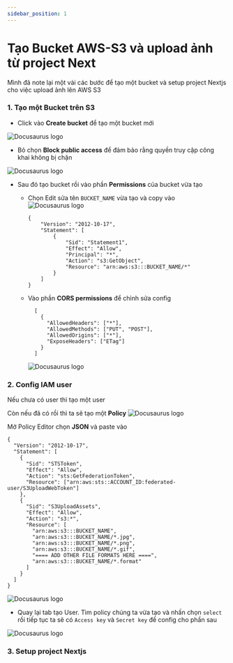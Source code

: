 ```yaml
---
sidebar_position: 1
---
```


# Tạo Bucket AWS-S3 và upload ảnh từ project Next
Mình đã note lại một vài các bước để tạo một bucket và setup project Nextjs cho việc upload ảnh lên AWS S3



### 1. Tạo một Bucket trên S3

- Click vào **Create bucket** để tạo một bucket mới

![Docusaurus logo](/img/bucket-setup1.PNG)

- Bỏ chọn **Block public access** để đảm bảo rằng quyền truy cập công khai không bị chặn

![Docusaurus logo](/img/bucket-setup2.PNG)

- Sau đó tạo bucket rồi vào phần **Permissions** của bucket vừa tạo

  - Chọn Edit sửa tên ``BUCKET_NAME`` vừa tạo và copy vào
  ![Docusaurus logo](/img/bucket-setup3.PNG)
    ```
    {
        "Version": "2012-10-17",
        "Statement": [
            {
                "Sid": "Statement1",
                "Effect": "Allow",
                "Principal": "*",
                "Action": "s3:GetObject",
                "Resource": "arn:aws:s3:::BUCKET_NAME/*"
            }
        ]
    }
    ```
  - Vào phần **CORS permissions** để chỉnh sửa config

    ```
      [
        {
          "AllowedHeaders": ["*"],
          "AllowedMethods": ["PUT", "POST"],
          "AllowedOrigins": ["*"],
          "ExposeHeaders": ["ETag"]
        }
      ]
    ```
    ![Docusaurus logo](/img/bucket-setup4.PNG)

### 2. Config IAM user

  Nếu chưa có user thì tạo một user

  Còn nếu đã có rồi thì ta sẽ tạo một **Policy**
  ![Docusaurus logo](/img/bucket-setup5.PNG)

  Mở Policy Editor chọn **JSON** và paste vào

  ```
  {
    "Version": "2012-10-17",
    "Statement": [
      {
        "Sid": "STSToken",
        "Effect": "Allow",
        "Action": "sts:GetFederationToken",
        "Resource": ["arn:aws:sts::ACCOUNT_ID:federated-user/S3UploadWebToken"]
      },
      {
        "Sid": "S3UploadAssets",
        "Effect": "Allow",
        "Action": "s3:*",
        "Resource": [
          "arn:aws:s3:::BUCKET_NAME",
          "arn:aws:s3:::BUCKET_NAME/*.jpg",
          "arn:aws:s3:::BUCKET_NAME/*.png",
          "arn:aws:s3:::BUCKET_NAME/*.gif",
          "==== ADD OTHER FILE FORMATS HERE ====",
          "arn:aws:s3:::BUCKET_NAME/*.format"
        ]
      }
    ]
  }
  ```

  ![Docusaurus logo](/img/bucket-setup6.PNG)


  - Quay lại tab tạo User. Tìm policy chúng ta vừa tạo và nhấn chọn ``select`` rồi tiếp tục
  ta sẽ có ``Access key`` và ``Secret key`` để config cho phần sau

  ![Docusaurus logo](/img/bucket-setup7.PNG)

### 3. Setup project Nextjs
